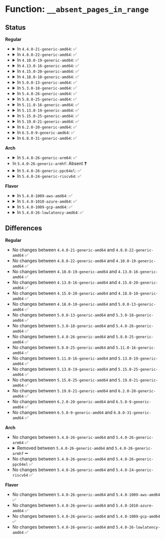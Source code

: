 # Function: <code>__absent_pages_in_range</code>

## Status
<b>Regular</b>
<ul>
<li>
<details>
<summary>In <code>4.4.0-21-generic-amd64</code>: ✅</summary>

```c
long unsigned int __absent_pages_in_range(int nid, long unsigned int range_start_pfn, long unsigned int range_end_pfn)
```

```json
{
  "name": "__absent_pages_in_range",
  "collision_type": "Unique Global",
  "inline_type": "No",
  "funcs": [
    {
      "addr": 18446744071587352521,
      "name": "__absent_pages_in_range",
      "external": true,
      "loc": "mm/page_alloc.c:4963",
      "file": "mm/page_alloc.c",
      "inline": "seen, unknown",
      "caller_inline": [],
      "caller_func": [
        "arch/x86/mm/numa.c:numa_init",
        "mm/page_alloc.c:absent_pages_in_range",
        "mm/page_alloc.c:free_area_init_node"
      ]
    }
  ],
  "symbols": [
    {
      "addr": 18446744071587352521,
      "name": "__absent_pages_in_range",
      "section": ".text",
      "bind": "STB_GLOBAL",
      "size": 193
    }
  ]
}
```
</details>
</li>
<li>
<details>
<summary>In <code>4.8.0-22-generic-amd64</code>: ✅</summary>

```c
long unsigned int __absent_pages_in_range(int nid, long unsigned int range_start_pfn, long unsigned int range_end_pfn)
```

```json
{
  "name": "__absent_pages_in_range",
  "collision_type": "Unique Global",
  "inline_type": "No",
  "funcs": [
    {
      "addr": 18446744071587853558,
      "name": "__absent_pages_in_range",
      "external": true,
      "loc": "mm/page_alloc.c:5499",
      "file": "mm/page_alloc.c",
      "inline": "seen, unknown",
      "caller_inline": [],
      "caller_func": [
        "arch/x86/mm/numa.c:numa_init",
        "mm/page_alloc.c:free_area_init_node",
        "mm/page_alloc.c:absent_pages_in_range"
      ]
    }
  ],
  "symbols": [
    {
      "addr": 18446744071587853558,
      "name": "__absent_pages_in_range",
      "section": ".text",
      "bind": "STB_GLOBAL",
      "size": 193
    }
  ]
}
```
</details>
</li>
<li>
<details>
<summary>In <code>4.10.0-19-generic-amd64</code>: ✅</summary>

```c
long unsigned int __absent_pages_in_range(int nid, long unsigned int range_start_pfn, long unsigned int range_end_pfn)
```

```json
{
  "name": "__absent_pages_in_range",
  "collision_type": "Unique Global",
  "inline_type": "No",
  "funcs": [
    {
      "addr": 18446744071588068338,
      "name": "__absent_pages_in_range",
      "external": true,
      "loc": "mm/page_alloc.c:5543",
      "file": "mm/page_alloc.c",
      "inline": "seen, unknown",
      "caller_inline": [],
      "caller_func": [
        "arch/x86/mm/numa.c:numa_init",
        "mm/page_alloc.c:free_area_init_node",
        "mm/page_alloc.c:absent_pages_in_range"
      ]
    }
  ],
  "symbols": [
    {
      "addr": 18446744071588068338,
      "name": "__absent_pages_in_range",
      "section": ".text",
      "bind": "STB_GLOBAL",
      "size": 193
    }
  ]
}
```
</details>
</li>
<li>
<details>
<summary>In <code>4.13.0-16-generic-amd64</code>: ✅</summary>

```c
long unsigned int __absent_pages_in_range(int nid, long unsigned int range_start_pfn, long unsigned int range_end_pfn)
```

```json
{
  "name": "__absent_pages_in_range",
  "collision_type": "Unique Global",
  "inline_type": "No",
  "funcs": [
    {
      "addr": 18446744071588295030,
      "name": "__absent_pages_in_range",
      "external": true,
      "loc": "mm/page_alloc.c:5840",
      "file": "mm/page_alloc.c",
      "inline": "seen, unknown",
      "caller_inline": [],
      "caller_func": [
        "arch/x86/mm/numa.c:numa_init",
        "mm/page_alloc.c:free_area_init_node",
        "mm/page_alloc.c:absent_pages_in_range"
      ]
    }
  ],
  "symbols": [
    {
      "addr": 18446744071588295030,
      "name": "__absent_pages_in_range",
      "section": ".text",
      "bind": "STB_GLOBAL",
      "size": 193
    }
  ]
}
```
</details>
</li>
<li>
<details>
<summary>In <code>4.15.0-20-generic-amd64</code>: ✅</summary>

```c
long unsigned int __absent_pages_in_range(int nid, long unsigned int range_start_pfn, long unsigned int range_end_pfn)
```

```json
{
  "name": "__absent_pages_in_range",
  "collision_type": "Unique Global",
  "inline_type": "No",
  "funcs": [
    {
      "addr": 18446744071588860038,
      "name": "__absent_pages_in_range",
      "external": true,
      "loc": "mm/page_alloc.c:5812",
      "file": "mm/page_alloc.c",
      "inline": "seen, unknown",
      "caller_inline": [],
      "caller_func": [
        "arch/x86/mm/numa.c:numa_init",
        "mm/page_alloc.c:free_area_init_node",
        "mm/page_alloc.c:absent_pages_in_range"
      ]
    }
  ],
  "symbols": [
    {
      "addr": 18446744071588860038,
      "name": "__absent_pages_in_range",
      "section": ".text",
      "bind": "STB_GLOBAL",
      "size": 193
    }
  ]
}
```
</details>
</li>
<li>
<details>
<summary>In <code>4.18.0-10-generic-amd64</code>: ✅</summary>

```c
long unsigned int __absent_pages_in_range(int nid, long unsigned int range_start_pfn, long unsigned int range_end_pfn)
```

```json
{
  "name": "__absent_pages_in_range",
  "collision_type": "Unique Global",
  "inline_type": "No",
  "funcs": [
    {
      "addr": 18446744071589239123,
      "name": "__absent_pages_in_range",
      "external": true,
      "loc": "mm/page_alloc.c:5950",
      "file": "mm/page_alloc.c",
      "inline": "seen, unknown",
      "caller_inline": [],
      "caller_func": [
        "arch/x86/mm/numa.c:numa_init",
        "mm/page_alloc.c:free_area_init_node",
        "mm/page_alloc.c:absent_pages_in_range"
      ]
    }
  ],
  "symbols": [
    {
      "addr": 18446744071589239123,
      "name": "__absent_pages_in_range",
      "section": ".text",
      "bind": "STB_GLOBAL",
      "size": 193
    }
  ]
}
```
</details>
</li>
<li>
<details>
<summary>In <code>5.0.0-13-generic-amd64</code>: ✅</summary>

```c
long unsigned int __absent_pages_in_range(int nid, long unsigned int range_start_pfn, long unsigned int range_end_pfn)
```

```json
{
  "name": "__absent_pages_in_range",
  "collision_type": "Unique Global",
  "inline_type": "No",
  "funcs": [
    {
      "addr": 18446744071604768728,
      "name": "__absent_pages_in_range",
      "external": true,
      "loc": "mm/page_alloc.c:6196",
      "file": "mm/page_alloc.c",
      "inline": "seen, unknown",
      "caller_inline": [],
      "caller_func": [
        "arch/x86/mm/numa.c:numa_init",
        "mm/page_alloc.c:absent_pages_in_range",
        "mm/page_alloc.c:free_area_init_node"
      ]
    }
  ],
  "symbols": [
    {
      "addr": 18446744071604768728,
      "name": "__absent_pages_in_range",
      "section": ".init.text",
      "bind": "STB_GLOBAL",
      "size": 198
    }
  ]
}
```
</details>
</li>
<li>
<details>
<summary>In <code>5.3.0-18-generic-amd64</code>: ✅</summary>

```c
long unsigned int __absent_pages_in_range(int nid, long unsigned int range_start_pfn, long unsigned int range_end_pfn)
```

```json
{
  "name": "__absent_pages_in_range",
  "collision_type": "Unique Global",
  "inline_type": "No",
  "funcs": [
    {
      "addr": 18446744071604887718,
      "name": "__absent_pages_in_range",
      "external": true,
      "loc": "mm/page_alloc.c:6384",
      "file": "mm/page_alloc.c",
      "inline": "seen, unknown",
      "caller_inline": [],
      "caller_func": [
        "arch/x86/mm/numa.c:numa_init",
        "mm/page_alloc.c:absent_pages_in_range",
        "mm/page_alloc.c:free_area_init_node"
      ]
    }
  ],
  "symbols": [
    {
      "addr": 18446744071604887718,
      "name": "__absent_pages_in_range",
      "section": ".init.text",
      "bind": "STB_GLOBAL",
      "size": 198
    }
  ]
}
```
</details>
</li>
<li>
<details>
<summary>In <code>5.4.0-26-generic-amd64</code>: ✅</summary>

```c
long unsigned int __absent_pages_in_range(int nid, long unsigned int range_start_pfn, long unsigned int range_end_pfn)
```

```json
{
  "name": "__absent_pages_in_range",
  "collision_type": "Unique Global",
  "inline_type": "No",
  "funcs": [
    {
      "addr": 18446744071604921626,
      "name": "__absent_pages_in_range",
      "external": true,
      "loc": "mm/page_alloc.c:6402",
      "file": "mm/page_alloc.c",
      "inline": "seen, unknown",
      "caller_inline": [],
      "caller_func": [
        "arch/x86/mm/numa.c:numa_init",
        "mm/page_alloc.c:absent_pages_in_range",
        "mm/page_alloc.c:free_area_init_node"
      ]
    }
  ],
  "symbols": [
    {
      "addr": 18446744071604921626,
      "name": "__absent_pages_in_range",
      "section": ".init.text",
      "bind": "STB_GLOBAL",
      "size": 198
    }
  ]
}
```
</details>
</li>
<li>
<details>
<summary>In <code>5.8.0-25-generic-amd64</code>: ✅</summary>

```c
long unsigned int __absent_pages_in_range(int nid, long unsigned int range_start_pfn, long unsigned int range_end_pfn)
```

```json
{
  "name": "__absent_pages_in_range",
  "collision_type": "Unique Global",
  "inline_type": "No",
  "funcs": [
    {
      "addr": 18446744071609236153,
      "name": "__absent_pages_in_range",
      "external": true,
      "loc": "mm/page_alloc.c:6462",
      "file": "mm/page_alloc.c",
      "inline": "seen, unknown",
      "caller_inline": [],
      "caller_func": [
        "mm/page_alloc.c:zone_absent_pages_in_node",
        "mm/page_alloc.c:absent_pages_in_range"
      ]
    }
  ],
  "symbols": [
    {
      "addr": 18446744071609236153,
      "name": "__absent_pages_in_range",
      "section": ".init.text",
      "bind": "STB_GLOBAL",
      "size": 198
    }
  ]
}
```
</details>
</li>
<li>
<details>
<summary>In <code>5.11.0-16-generic-amd64</code>: ✅</summary>

```c
long unsigned int __absent_pages_in_range(int nid, long unsigned int range_start_pfn, long unsigned int range_end_pfn)
```

```json
{
  "name": "__absent_pages_in_range",
  "collision_type": "Unique Global",
  "inline_type": "No",
  "funcs": [
    {
      "addr": 18446744071612302553,
      "name": "__absent_pages_in_range",
      "external": true,
      "loc": "mm/page_alloc.c:6693",
      "file": "mm/page_alloc.c",
      "inline": "seen, unknown",
      "caller_inline": [],
      "caller_func": [
        "mm/page_alloc.c:zone_absent_pages_in_node",
        "mm/page_alloc.c:absent_pages_in_range"
      ]
    }
  ],
  "symbols": [
    {
      "addr": 18446744071612302553,
      "name": "__absent_pages_in_range",
      "section": ".init.text",
      "bind": "STB_GLOBAL",
      "size": 198
    }
  ]
}
```
</details>
</li>
<li>
<details>
<summary>In <code>5.13.0-19-generic-amd64</code>: ✅</summary>

```c
long unsigned int __absent_pages_in_range(int nid, long unsigned int range_start_pfn, long unsigned int range_end_pfn)
```

```json
{
  "name": "__absent_pages_in_range",
  "collision_type": "Unique Global",
  "inline_type": "No",
  "funcs": [
    {
      "addr": 18446744071614442731,
      "name": "__absent_pages_in_range",
      "external": true,
      "loc": "mm/page_alloc.c:6914",
      "file": "mm/page_alloc.c",
      "inline": "seen, unknown",
      "caller_inline": [],
      "caller_func": [
        "mm/page_alloc.c:free_area_init_node",
        "mm/page_alloc.c:absent_pages_in_range"
      ]
    }
  ],
  "symbols": [
    {
      "addr": 18446744071614442731,
      "name": "__absent_pages_in_range",
      "section": ".init.text",
      "bind": "STB_GLOBAL",
      "size": 196
    }
  ]
}
```
</details>
</li>
<li>
<details>
<summary>In <code>5.15.0-25-generic-amd64</code>: ✅</summary>

```c
long unsigned int __absent_pages_in_range(int nid, long unsigned int range_start_pfn, long unsigned int range_end_pfn)
```

```json
{
  "name": "__absent_pages_in_range",
  "collision_type": "Unique Global",
  "inline_type": "No",
  "funcs": [
    {
      "addr": 18446744071615385100,
      "name": "__absent_pages_in_range",
      "external": true,
      "loc": "mm/page_alloc.c:7156",
      "file": "mm/page_alloc.c",
      "inline": "seen, unknown",
      "caller_inline": [],
      "caller_func": [
        "mm/page_alloc.c:free_area_init_node",
        "mm/page_alloc.c:absent_pages_in_range"
      ]
    }
  ],
  "symbols": [
    {
      "addr": 18446744071615385100,
      "name": "__absent_pages_in_range",
      "section": ".init.text",
      "bind": "STB_GLOBAL",
      "size": 196
    }
  ]
}
```
</details>
</li>
<li>
<details>
<summary>In <code>5.19.0-21-generic-amd64</code>: ✅</summary>

```c
long unsigned int __absent_pages_in_range(int nid, long unsigned int range_start_pfn, long unsigned int range_end_pfn)
```

```json
{
  "name": "__absent_pages_in_range",
  "collision_type": "Unique Global",
  "inline_type": "No",
  "funcs": [
    {
      "addr": 18446744071617174622,
      "name": "__absent_pages_in_range",
      "external": true,
      "loc": "mm/page_alloc.c:7277",
      "file": "mm/page_alloc.c",
      "inline": "seen, unknown",
      "caller_inline": [],
      "caller_func": [
        "mm/page_alloc.c:free_area_init_node",
        "mm/page_alloc.c:absent_pages_in_range"
      ]
    }
  ],
  "symbols": [
    {
      "addr": 18446744071617174622,
      "name": "__absent_pages_in_range",
      "section": ".init.text",
      "bind": "STB_GLOBAL",
      "size": 219
    }
  ]
}
```
</details>
</li>
<li>
<details>
<summary>In <code>6.2.0-20-generic-amd64</code>: ✅</summary>

```c
long unsigned int __absent_pages_in_range(int nid, long unsigned int range_start_pfn, long unsigned int range_end_pfn)
```

```json
{
  "name": "__absent_pages_in_range",
  "collision_type": "Unique Global",
  "inline_type": "No",
  "funcs": [
    {
      "addr": 18446744071627865152,
      "name": "__absent_pages_in_range",
      "external": true,
      "loc": "mm/page_alloc.c:7461",
      "file": "mm/page_alloc.c",
      "inline": "seen, unknown",
      "caller_inline": [],
      "caller_func": [
        "mm/page_alloc.c:zone_absent_pages_in_node",
        "mm/page_alloc.c:absent_pages_in_range"
      ]
    }
  ],
  "symbols": [
    {
      "addr": 18446744071627865152,
      "name": "__absent_pages_in_range",
      "section": ".init.text",
      "bind": "STB_GLOBAL",
      "size": 239
    }
  ]
}
```
</details>
</li>
<li>
<details>
<summary>In <code>6.5.0-9-generic-amd64</code>: ✅</summary>

```c
long unsigned int __absent_pages_in_range(int nid, long unsigned int range_start_pfn, long unsigned int range_end_pfn)
```

```json
{
  "name": "__absent_pages_in_range",
  "collision_type": "Unique Global",
  "inline_type": "No",
  "funcs": [
    {
      "addr": 18446744071619611200,
      "name": "__absent_pages_in_range",
      "external": true,
      "loc": "mm/mm_init.c:1137",
      "file": "mm/mm_init.c",
      "inline": "seen, unknown",
      "caller_inline": [],
      "caller_func": [
        "mm/mm_init.c:calculate_node_totalpages",
        "mm/mm_init.c:absent_pages_in_range"
      ]
    }
  ],
  "symbols": [
    {
      "addr": 18446744071619611200,
      "name": "__absent_pages_in_range",
      "section": ".init.text",
      "bind": "STB_GLOBAL",
      "size": 239
    }
  ]
}
```
</details>
</li>
<li>
<details>
<summary>In <code>6.8.0-31-generic-amd64</code>: ✅</summary>

```c
long unsigned int __absent_pages_in_range(int nid, long unsigned int range_start_pfn, long unsigned int range_end_pfn)
```

```json
{
  "name": "__absent_pages_in_range",
  "collision_type": "Unique Global",
  "inline_type": "No",
  "funcs": [
    {
      "addr": 18446744071621915456,
      "name": "__absent_pages_in_range",
      "external": true,
      "loc": "mm/mm_init.c:1147",
      "file": "mm/mm_init.c",
      "inline": "seen, unknown",
      "caller_inline": [],
      "caller_func": [
        "mm/mm_init.c:calculate_node_totalpages",
        "mm/mm_init.c:absent_pages_in_range"
      ]
    }
  ],
  "symbols": [
    {
      "addr": 18446744071621915456,
      "name": "__absent_pages_in_range",
      "section": ".init.text",
      "bind": "STB_GLOBAL",
      "size": 239
    }
  ]
}
```
</details>
</li>
</ul>
<b>Arch</b>
<ul>
<li>
<details>
<summary>In <code>5.4.0-26-generic-arm64</code>: ✅</summary>

```c
long unsigned int __absent_pages_in_range(int nid, long unsigned int range_start_pfn, long unsigned int range_end_pfn)
```

```json
{
  "name": "__absent_pages_in_range",
  "collision_type": "Unique Global",
  "inline_type": "No",
  "funcs": [
    {
      "addr": 18446603336510960192,
      "name": "__absent_pages_in_range",
      "external": true,
      "loc": "mm/page_alloc.c:6402",
      "file": "mm/page_alloc.c",
      "inline": "seen, unknown",
      "caller_inline": [],
      "caller_func": [
        "mm/page_alloc.c:absent_pages_in_range",
        "mm/page_alloc.c:free_area_init_node"
      ]
    }
  ],
  "symbols": [
    {
      "addr": 18446603336510960192,
      "name": "__absent_pages_in_range",
      "section": ".init.text",
      "bind": "STB_GLOBAL",
      "size": 228
    }
  ]
}
```
</details>
</li>
<li>
In <code>5.4.0-26-generic-armhf</code>: Absent ❓
</li>
<li>
<details>
<summary>In <code>5.4.0-26-generic-ppc64el</code>: ✅</summary>

```c
long unsigned int __absent_pages_in_range(int nid, long unsigned int range_start_pfn, long unsigned int range_end_pfn)
```

```json
{
  "name": "__absent_pages_in_range",
  "collision_type": "Unique Global",
  "inline_type": "No",
  "funcs": [
    {
      "addr": 13835058055302612680,
      "name": "__absent_pages_in_range",
      "external": true,
      "loc": "mm/page_alloc.c:6402",
      "file": "mm/page_alloc.c",
      "inline": "seen, unknown",
      "caller_inline": [],
      "caller_func": [
        "mm/page_alloc.c:absent_pages_in_range",
        "mm/page_alloc.c:free_area_init_node"
      ]
    }
  ],
  "symbols": [
    {
      "addr": 13835058055302612680,
      "name": "__absent_pages_in_range",
      "section": ".init.text",
      "bind": "STB_GLOBAL",
      "size": 288
    }
  ]
}
```
</details>
</li>
<li>
<details>
<summary>In <code>5.4.0-24-generic-riscv64</code>: ✅</summary>

```c
long unsigned int __absent_pages_in_range(int nid, long unsigned int range_start_pfn, long unsigned int range_end_pfn)
```

```json
{
  "name": "__absent_pages_in_range",
  "collision_type": "Unique Global",
  "inline_type": "No",
  "funcs": [
    {
      "addr": 18446743936270687526,
      "name": "__absent_pages_in_range",
      "external": true,
      "loc": "mm/page_alloc.c:6402",
      "file": "mm/page_alloc.c",
      "inline": "seen, unknown",
      "caller_inline": [],
      "caller_func": [
        "mm/page_alloc.c:absent_pages_in_range",
        "mm/page_alloc.c:free_area_init_node"
      ]
    }
  ],
  "symbols": [
    {
      "addr": 18446743936270687526,
      "name": "__absent_pages_in_range",
      "section": ".init.text",
      "bind": "STB_GLOBAL",
      "size": 164
    }
  ]
}
```
</details>
</li>
</ul>
<b>Flavor</b>
<ul>
<li>
<details>
<summary>In <code>5.4.0-1009-aws-amd64</code>: ✅</summary>

```c
long unsigned int __absent_pages_in_range(int nid, long unsigned int range_start_pfn, long unsigned int range_end_pfn)
```

```json
{
  "name": "__absent_pages_in_range",
  "collision_type": "Unique Global",
  "inline_type": "No",
  "funcs": [
    {
      "addr": 18446744071604827086,
      "name": "__absent_pages_in_range",
      "external": true,
      "loc": "mm/page_alloc.c:6402",
      "file": "mm/page_alloc.c",
      "inline": "seen, unknown",
      "caller_inline": [],
      "caller_func": [
        "arch/x86/mm/numa.c:numa_init",
        "mm/page_alloc.c:absent_pages_in_range",
        "mm/page_alloc.c:free_area_init_node"
      ]
    }
  ],
  "symbols": [
    {
      "addr": 18446744071604827086,
      "name": "__absent_pages_in_range",
      "section": ".init.text",
      "bind": "STB_GLOBAL",
      "size": 198
    }
  ]
}
```
</details>
</li>
<li>
<details>
<summary>In <code>5.4.0-1010-azure-amd64</code>: ✅</summary>

```c
long unsigned int __absent_pages_in_range(int nid, long unsigned int range_start_pfn, long unsigned int range_end_pfn)
```

```json
{
  "name": "__absent_pages_in_range",
  "collision_type": "Unique Global",
  "inline_type": "No",
  "funcs": [
    {
      "addr": 18446744071604796147,
      "name": "__absent_pages_in_range",
      "external": true,
      "loc": "mm/page_alloc.c:6402",
      "file": "mm/page_alloc.c",
      "inline": "seen, unknown",
      "caller_inline": [],
      "caller_func": [
        "arch/x86/mm/numa.c:numa_init",
        "mm/page_alloc.c:absent_pages_in_range",
        "mm/page_alloc.c:free_area_init_node"
      ]
    }
  ],
  "symbols": [
    {
      "addr": 18446744071604796147,
      "name": "__absent_pages_in_range",
      "section": ".init.text",
      "bind": "STB_GLOBAL",
      "size": 198
    }
  ]
}
```
</details>
</li>
<li>
<details>
<summary>In <code>5.4.0-1009-gcp-amd64</code>: ✅</summary>

```c
long unsigned int __absent_pages_in_range(int nid, long unsigned int range_start_pfn, long unsigned int range_end_pfn)
```

```json
{
  "name": "__absent_pages_in_range",
  "collision_type": "Unique Global",
  "inline_type": "No",
  "funcs": [
    {
      "addr": 18446744071604904270,
      "name": "__absent_pages_in_range",
      "external": true,
      "loc": "mm/page_alloc.c:6402",
      "file": "mm/page_alloc.c",
      "inline": "seen, unknown",
      "caller_inline": [],
      "caller_func": [
        "arch/x86/mm/numa.c:numa_init",
        "mm/page_alloc.c:absent_pages_in_range",
        "mm/page_alloc.c:free_area_init_node"
      ]
    }
  ],
  "symbols": [
    {
      "addr": 18446744071604904270,
      "name": "__absent_pages_in_range",
      "section": ".init.text",
      "bind": "STB_GLOBAL",
      "size": 198
    }
  ]
}
```
</details>
</li>
<li>
<details>
<summary>In <code>5.4.0-26-lowlatency-amd64</code>: ✅</summary>

```c
long unsigned int __absent_pages_in_range(int nid, long unsigned int range_start_pfn, long unsigned int range_end_pfn)
```

```json
{
  "name": "__absent_pages_in_range",
  "collision_type": "Unique Global",
  "inline_type": "No",
  "funcs": [
    {
      "addr": 18446744071604925807,
      "name": "__absent_pages_in_range",
      "external": true,
      "loc": "mm/page_alloc.c:6402",
      "file": "mm/page_alloc.c",
      "inline": "seen, unknown",
      "caller_inline": [],
      "caller_func": [
        "arch/x86/mm/numa.c:numa_init",
        "mm/page_alloc.c:absent_pages_in_range",
        "mm/page_alloc.c:free_area_init_node"
      ]
    }
  ],
  "symbols": [
    {
      "addr": 18446744071604925807,
      "name": "__absent_pages_in_range",
      "section": ".init.text",
      "bind": "STB_GLOBAL",
      "size": 198
    }
  ]
}
```
</details>
</li>
</ul>

## Differences
<b>Regular</b>
<ul>
<li>
No changes between <code>4.4.0-21-generic-amd64</code> and <code>4.8.0-22-generic-amd64</code> ✅
</li>
<li>
No changes between <code>4.8.0-22-generic-amd64</code> and <code>4.10.0-19-generic-amd64</code> ✅
</li>
<li>
No changes between <code>4.10.0-19-generic-amd64</code> and <code>4.13.0-16-generic-amd64</code> ✅
</li>
<li>
No changes between <code>4.13.0-16-generic-amd64</code> and <code>4.15.0-20-generic-amd64</code> ✅
</li>
<li>
No changes between <code>4.15.0-20-generic-amd64</code> and <code>4.18.0-10-generic-amd64</code> ✅
</li>
<li>
No changes between <code>4.18.0-10-generic-amd64</code> and <code>5.0.0-13-generic-amd64</code> ✅
</li>
<li>
No changes between <code>5.0.0-13-generic-amd64</code> and <code>5.3.0-18-generic-amd64</code> ✅
</li>
<li>
No changes between <code>5.3.0-18-generic-amd64</code> and <code>5.4.0-26-generic-amd64</code> ✅
</li>
<li>
No changes between <code>5.4.0-26-generic-amd64</code> and <code>5.8.0-25-generic-amd64</code> ✅
</li>
<li>
No changes between <code>5.8.0-25-generic-amd64</code> and <code>5.11.0-16-generic-amd64</code> ✅
</li>
<li>
No changes between <code>5.11.0-16-generic-amd64</code> and <code>5.13.0-19-generic-amd64</code> ✅
</li>
<li>
No changes between <code>5.13.0-19-generic-amd64</code> and <code>5.15.0-25-generic-amd64</code> ✅
</li>
<li>
No changes between <code>5.15.0-25-generic-amd64</code> and <code>5.19.0-21-generic-amd64</code> ✅
</li>
<li>
No changes between <code>5.19.0-21-generic-amd64</code> and <code>6.2.0-20-generic-amd64</code> ✅
</li>
<li>
No changes between <code>6.2.0-20-generic-amd64</code> and <code>6.5.0-9-generic-amd64</code> ✅
</li>
<li>
No changes between <code>6.5.0-9-generic-amd64</code> and <code>6.8.0-31-generic-amd64</code> ✅
</li>
</ul>
<b>Arch</b>
<ul>
<li>
No changes between <code>5.4.0-26-generic-amd64</code> and <code>5.4.0-26-generic-arm64</code> ✅
</li>
<li>
<details>
<summary>Removed between <code>5.4.0-26-generic-amd64</code> and <code>5.4.0-26-generic-armhf</code> ➖</summary>

```c
long unsigned int __absent_pages_in_range(int nid, long unsigned int range_start_pfn, long unsigned int range_end_pfn)
```
</details>
</li>
<li>
No changes between <code>5.4.0-26-generic-amd64</code> and <code>5.4.0-26-generic-ppc64el</code> ✅
</li>
<li>
No changes between <code>5.4.0-26-generic-amd64</code> and <code>5.4.0-24-generic-riscv64</code> ✅
</li>
</ul>
<b>Flavor</b>
<ul>
<li>
No changes between <code>5.4.0-26-generic-amd64</code> and <code>5.4.0-1009-aws-amd64</code> ✅
</li>
<li>
No changes between <code>5.4.0-26-generic-amd64</code> and <code>5.4.0-1010-azure-amd64</code> ✅
</li>
<li>
No changes between <code>5.4.0-26-generic-amd64</code> and <code>5.4.0-1009-gcp-amd64</code> ✅
</li>
<li>
No changes between <code>5.4.0-26-generic-amd64</code> and <code>5.4.0-26-lowlatency-amd64</code> ✅
</li>
</ul>
